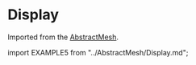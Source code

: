 # Display

Imported from the [AbstractMesh](../AbstractMesh/Display.md).


import EXAMPLE5 from "../AbstractMesh/Display.md";

<EXAMPLE5 />

